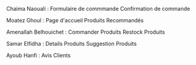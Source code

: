 Chaima Naouali :        Formulaire de commmande 
                        Confirmation de commande
                        
Moatez Ghoul :          Page d'accueil
                        Produits Recommandés
                        
Amenallah Belhouichet : Commander Produits 
                        Restock Produits 

Samar Elfidha :         Details Produits 
                        Suggestion Produits

Ayoub Hanfi :           Avis Clients
